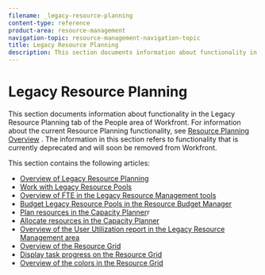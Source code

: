 ```yaml
---
filename: _legacy-resource-planning
content-type: reference
product-area: resource-management
navigation-topic: resource-management-navigation-topic
title: Legacy Resource Planning
description: This section documents information about functionality in the Legacy Resource Planning tab of the People area of Workfront. For information about the current Resource Planning functionality, see Resource Planning Overview . The information in this section refers to functionality that is currently deprecated and will soon be removed from Workfront.
---
```


# Legacy Resource Planning

This section documents information about functionality in the Legacy Resource Planning tab of the People area of Workfront. For information about the current Resource Planning functionality, see [Resource Planning Overview](../../resource-mgmt/resource-planning/resource-planning-overview.md) . The information in this section refers to functionality that is currently deprecated and will soon be removed from Workfront.

This section contains the following articles:

* [Overview of Legacy Resource Planning](../../resource-mgmt/legacy-res-planning/legacy-resource-planning.md) 
* [Work with Legacy Resource Pools](../../resource-mgmt/legacy-res-planning/work-with-legacy-resource-pools.md) 
* [Overview of FTE in the Legacy Resource Management tools](../../resource-mgmt/legacy-res-planning/legacy-fte.md) 
* [Budget Legacy Resource Pools in the Resource Budget Manager](../../resource-mgmt/legacy-res-planning/budget-legacy-pools-in-budget-manager.md) 
* [Plan resources in the Capacity Planner](../../resource-mgmt/legacy-res-planning/plan-resources-in-capacity-planner.md)r
* [Allocate resources in the Capacity Planner](../../resource-mgmt/legacy-res-planning/allocate-resources-in-capacity-planner.md) 
* [Overview of the User Utilization report in the Legacy Resource Management area](../../resource-mgmt/legacy-res-planning/legacy-user-utilization-report.md) 
* [Overview of the Resource Grid](../../resource-mgmt/legacy-res-planning/resource-grid-overview.md) 
* [Display task progress on the Resource Grid](../../resource-mgmt/legacy-res-planning/task-progress-in-resource-grid.md) 
* [Overview of the colors in the Resource Grid](../../resource-mgmt/legacy-res-planning/colors-of-resource-grid.md)

